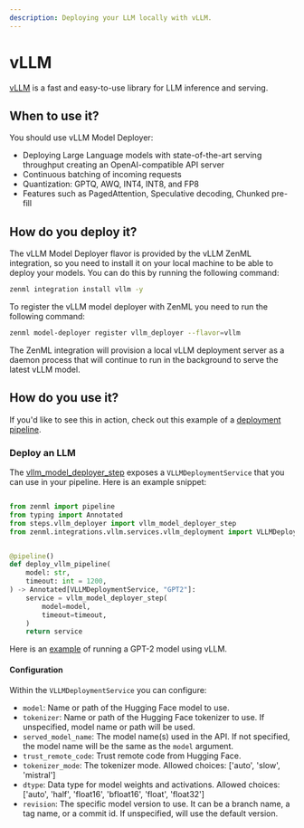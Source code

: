 ```yaml
---
description: Deploying your LLM locally with vLLM.
---
```


# vLLM

[vLLM](https://docs.vllm.ai/en/latest/) is a fast and easy-to-use library for LLM inference and serving.

## When to use it?

You should use vLLM Model Deployer:

* Deploying Large Language models with state-of-the-art serving throughput creating an OpenAI-compatible API server
* Continuous batching of incoming requests
* Quantization: GPTQ, AWQ, INT4, INT8, and FP8
* Features such as PagedAttention, Speculative decoding, Chunked pre-fill

## How do you deploy it?

The vLLM Model Deployer flavor is provided by the vLLM ZenML integration, so you need to install it on your local machine to be able to deploy your models. You can do this by running the following command:

```bash
zenml integration install vllm -y
```

To register the vLLM model deployer with ZenML you need to run the following command:

```bash
zenml model-deployer register vllm_deployer --flavor=vllm
```

The ZenML integration will provision a local vLLM deployment server as a daemon process that will continue to run in the background to serve the latest vLLM model.

## How do you use it?

If you'd like to see this in action, check out this example of a [deployment pipeline](https://github.com/zenml-io/zenml-projects/blob/79f67ea52c3908b9b33c9a41eef18cb7d72362e8/llm-vllm-deployer/pipelines/deploy_pipeline.py#L25).

### Deploy an LLM

The [vllm_model_deployer_step](https://github.com/zenml-io/zenml-projects/blob/79f67ea52c3908b9b33c9a41eef18cb7d72362e8/llm-vllm-deployer/steps/vllm_deployer.py#L32) exposes a `VLLMDeploymentService` that you can use in your pipeline. Here is an example snippet:

```python

from zenml import pipeline
from typing import Annotated
from steps.vllm_deployer import vllm_model_deployer_step
from zenml.integrations.vllm.services.vllm_deployment import VLLMDeploymentService


@pipeline()
def deploy_vllm_pipeline(
    model: str,
    timeout: int = 1200,
) -> Annotated[VLLMDeploymentService, "GPT2"]:
    service = vllm_model_deployer_step(
        model=model,
        timeout=timeout,
    )
    return service
```

Here is an [example](https://github.com/zenml-io/zenml-projects/tree/79f67ea52c3908b9b33c9a41eef18cb7d72362e8/llm-vllm-deployer) of running a GPT-2 model using vLLM.

#### Configuration

Within the `VLLMDeploymentService` you can configure:

* `model`: Name or path of the Hugging Face model to use.
* `tokenizer`: Name or path of the Hugging Face tokenizer to use. If unspecified, model name or path will be used.
* `served_model_name`: The model name(s) used in the API. If not specified, the model name will be the same as the `model` argument.
* `trust_remote_code`: Trust remote code from Hugging Face.
* `tokenizer_mode`: The tokenizer mode. Allowed choices: ['auto', 'slow', 'mistral']
* `dtype`: Data type for model weights and activations. Allowed choices: ['auto', 'half', 'float16', 'bfloat16', 'float', 'float32']
* `revision`: The specific model version to use. It can be a branch name, a tag name, or a commit id. If unspecified, will use the default version.
